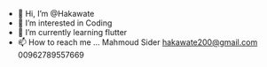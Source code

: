 - 👋 Hi, I’m @Hakawate
- 👀 I’m interested in Coding
- 🌱 I’m currently learning flutter
- 📫 How to reach me ...
Mahmoud Sider
hakawate200@gmail.com
00962789557669
